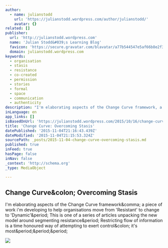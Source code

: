 ```yaml
---
author:
  - name: julianstodd
    url: 'https://julianstodd.wordpress.com/author/julianstodd/'
    avatar: {}
related: []
publisher:
  url: 'http://julianstodd.wordpress.com'
  name: 'Julian Stodd&#039;s Learning Blog'
  favicon: 'https://secure.gravatar.com/blavatar/a77b544547e5af66b8e2f3e1064f4202?s=16'
  domain: julianstodd.wordpress.com
keywords:
  - organisation
  - stasis
  - resistance
  - co-created
  - permission
  - stories
  - formal
  - space
  - communication
  - authenticity
description: "I'm elaborating aspects of the Change Curve framework, a piece of work i'm developing to help organisations move from 'Resistant' to change to 'Dynamic'. This is one of a series of articles unpacking the new model around segmenting resistance. Restricting flow of information is a time honoured way of attempting to exert control: it's most..."
inLanguage: en
app_links: []
isBasedOnUrl: 'https://julianstodd.wordpress.com/2015/10/16/change-curve-overcoming-stasis/'
title: 'Change Curve: Overcoming Stasis'
datePublished: '2015-11-04T21:16:43.439Z'
dateModified: '2015-11-04T21:15:53.324Z'
sourcePath: _posts/2015-11-04-change-curve-overcoming-stasis.md
published: true
inFeed: true
hasPage: false
inNav: false
_context: 'http://schema.org'
_type: MediaObject

---
```

<article style=""><h1>Change Curve&amp;colon; Overcoming Stasis</h1><p>I'm elaborating aspects of the Change Curve framework&amp;comma; a piece of work i'm developing to help organisations move from 'Resistant' to change to 'Dynamic'&amp;period; This is one of a series of articles unpacking the new model around segmenting resistance&amp;period; Restricting flow of information is a time honoured way of attempting to exert control&amp;colon; it's most&amp;period;&amp;period;&amp;period;</p><img src="https://julianstodd.files.wordpress.com/2015/08/image5.jpg?w=640&amp;h=480" /></article>